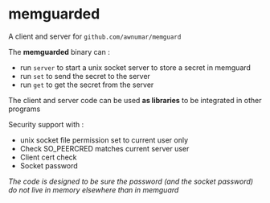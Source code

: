 # memguarded

A client and server for `github.com/awnumar/memguard`

The **memguarded** binary can : 
- run `server` to start a unix socket server to store a secret in memguard
- run `set` to send the secret to the server
- run `get` to get the secret from the server


The client and server code can be used **as libraries** to be integrated in other programs

Security support with :
- unix socket file permission set to current user only
- Check SO_PEERCRED matches current server user
- Client cert check
- Socket password

_The code is designed to be sure the password (and the socket password) do not live in memory elsewhere than in memguard_
